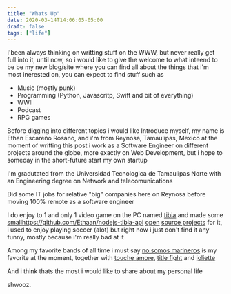 ```yaml
---
title: "Whats Up"
date: 2020-03-14T14:06:05-05:00
draft: false
tags: ["life"]
---
```


I'been always thinking on writting stuff on the WWW, but never really get full into it, until now, so i would like to give the welcome to what inteend to be be my new blog/site where you can find all about the things that i'm most inerested on, you can expect to find stuff such as

- Music (mostly punk)
- Programming (Python, Javascritp, Swift and bit of everything)
- WWII
- Podcast
- RPG games

Before digging into different topics i would like Introduce myself, my name is Ethan Escareño Rosano, and i'm from Reynosa, Tamaulipas, Mexico at the moment of writting this post i work as a Software Engineer on different projects around the globe, more exactly on Web Development, but i hope to someday in the short-future start my own startup

I'm gradutated from the Universidad Tecnologica de Tamaulipas Norte with an Engineering degree on Network and telecomunications

Did some IT jobs for relative "big" companies here on Reynosa before moving 100% remote as a software engineer

I do enjoy to 1 and only 1 video game on the PC named [tibia](http://tibia.com/) and made some [small]()https://github.com/Ethaan/nodejs-tibia-api [open](https://github.com/Ethaan/medivia-python-api) [source projects](https://github.com/ethkat/tibia-ts3-teamspeakbot) for it, i used to enjoy playing soccer (alot) but right now i just don't find it any funny, mostly because i'm really bad at it

Among my favorite bands of all time i must say [no somos marineros](https://nosomosmarineros.bandcamp.com/) is my favorite at the moment, together with [touche amore](https://toucheamore.bandcamp.com/), [title fight](https://titlefightmusic.bandcamp.com/) and [joliette](https://joliette.bandcamp.com/) 

And i think thats the most i would like to share about my personal life

shwooz.
